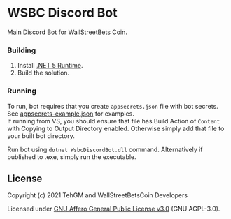 # WSBC Discord Bot
Main Discord Bot for WallStreetBets Coin.

### Building
1. Install [.NET 5 Runtime](https://dotnet.microsoft.com/download/dotnet/5.0).
2. Build the solution.

### Running
To run, bot requires that you create `appsecrets.json` file with bot secrets. See [appsecrets-example.json](appsecrets-example.json) for examples.  
If running from VS, you should ensure that file has Build Action of `Content` with Copying to Output Directory enabled. Otherwise simply add that file to your built bot directory.

Run bot using `dotnet WsbcDiscordBot.dll` command. Alternatively if published to .exe, simply run the executable.

## License
Copyright (c) 2021 TehGM and WallStreetBetsCoin Developers

Licensed under [GNU Affero General Public License v3.0](LICENSE) (GNU AGPL-3.0).